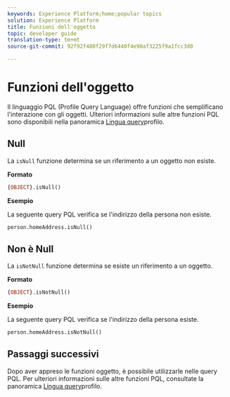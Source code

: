 ```yaml
---
keywords: Experience Platform;home;popular topics
solution: Experience Platform
title: Funzioni dell'oggetto
topic: developer guide
translation-type: tm+mt
source-git-commit: 92f92f480f29f7d6440f4e90af3225f9a1fcc3d0

---
```



# Funzioni dell&#39;oggetto

Il linguaggio PQL (Profile Query Language) offre funzioni che semplificano l&#39;interazione con gli oggetti. Ulteriori informazioni sulle altre funzioni PQL sono disponibili nella panoramica [Lingua query](./overview.md)profilo.

## Null

La `isNull` funzione determina se un riferimento a un oggetto non esiste.

**Formato**

```sql
{OBJECT}.isNull()
```

**Esempio**

La seguente query PQL verifica se l&#39;indirizzo della persona non esiste.

```sql
person.homeAddress.isNull()
```

## Non è Null

La `isNotNull` funzione determina se esiste un riferimento a un oggetto.

**Formato**

```sql
{OBJECT}.isNotNull()
```

**Esempio**

La seguente query PQL verifica se l&#39;indirizzo della persona esiste.

```sql
person.homeAddress.isNotNull()
```

## Passaggi successivi

Dopo aver appreso le funzioni oggetto, è possibile utilizzarle nelle query PQL. Per ulteriori informazioni sulle altre funzioni PQL, consultate la panoramica [Lingua query](./overview.md)profilo.
